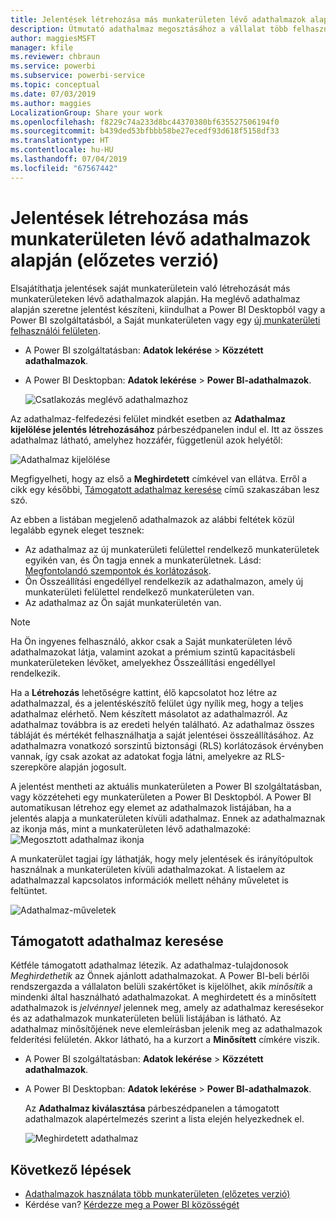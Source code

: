 ```yaml
---
title: Jelentések létrehozása más munkaterületen lévő adathalmazok alapján (előzetes verzió) – Power BI
description: Útmutató adathalmaz megosztásához a vállalat több felhasználójával. Így mind jelentéseket készíthetnek az Ön adathalmaza alapján a saját munkaterületükön.
author: maggiesMSFT
manager: kfile
ms.reviewer: chbraun
ms.service: powerbi
ms.subservice: powerbi-service
ms.topic: conceptual
ms.date: 07/03/2019
ms.author: maggies
LocalizationGroup: Share your work
ms.openlocfilehash: f8229c74a233d8bc44370380bf635527506194f0
ms.sourcegitcommit: b439ded53bfbbb58be27ecedf93d618f5158df33
ms.translationtype: HT
ms.contentlocale: hu-HU
ms.lasthandoff: 07/04/2019
ms.locfileid: "67567442"
---
```

# <a name="create-reports-based-on-datasets-from-different-workspaces-preview"></a>Jelentések létrehozása más munkaterületen lévő adathalmazok alapján (előzetes verzió)

Elsajátíthatja jelentések saját munkaterületein való létrehozását más munkaterületeken lévő adathalmazok alapján. Ha meglévő adathalmaz alapján szeretne jelentést készíteni, kiindulhat a Power BI Desktopból vagy a Power BI szolgáltatásból, a Saját munkaterületen vagy egy [új munkaterületi felhasználói felületen](service-create-the-new-workspaces.md).

- A Power BI szolgáltatásban: **Adatok lekérése** > **Közzétett adathalmazok**.
- A Power BI Desktopban: **Adatok lekérése** > **Power BI-adathalmazok**.

    ![Csatlakozás meglévő adathalmazhoz](media/service-datasets-across-workspaces/power-bi-connect-dataset-pk.png)
   
Az adathalmaz-felfedezési felület mindkét esetben az **Adathalmaz kijelölése jelentés létrehozásához** párbeszédpanelen indul el. Itt az összes adathalmaz látható, amelyhez hozzáfér, függetlenül azok helyétől:

![Adathalmaz kijelölése](media/service-datasets-across-workspaces/power-bi-select-dataset.png)

Megfigyelheti, hogy az első a **Meghirdetett** címkével van ellátva. Erről a cikk egy későbbi, [Támogatott adathalmaz keresése](#find-an-endorsed-dataset) című szakaszában lesz szó.

Az ebben a listában megjelenő adathalmazok az alábbi feltétek közül legalább egynek eleget tesznek:

- Az adathalmaz az új munkaterületi felülettel rendelkező munkaterületek egyikén van, és Ön tagja ennek a munkaterületnek. Lásd: [Megfontolandó szempontok és korlátozások](service-datasets-across-workspaces.md#considerations-and-limitations).
- Ön Összeállítási engedéllyel rendelkezik az adathalmazon, amely új munkaterületi felülettel rendelkező munkaterületen van.
- Az adathalmaz az Ön saját munkaterületén van.

> [!NOTE]
> Ha Ön ingyenes felhasználó, akkor csak a Saját munkaterületen lévő adathalmazokat látja, valamint azokat a prémium szintű kapacitásbeli munkaterületeken lévőket, amelyekhez Összeállítási engedéllyel rendelkezik.

Ha a **Létrehozás** lehetőségre kattint, élő kapcsolatot hoz létre az adathalmazzal, és a jelentéskészítő felület úgy nyílik meg, hogy a teljes adathalmaz elérhető. Nem készített másolatot az adathalmazról. Az adathalmaz továbbra is az eredeti helyén található. Az adathalmaz összes tábláját és mértékét felhasználhatja a saját jelentései összeállításához. Az adathalmazra vonatkozó sorszintű biztonsági (RLS) korlátozások érvényben vannak, így csak azokat az adatokat fogja látni, amelyekre az RLS-szerepköre alapján jogosult.

A jelentést mentheti az aktuális munkaterületen a Power BI szolgáltatásban, vagy közzéteheti egy munkaterületen a Power BI Desktopból. A Power BI automatikusan létrehoz egy elemet az adathalmazok listájában, ha a jelentés alapja a munkaterületen kívüli adathalmaz. Ennek az adathalmaznak az ikonja más, mint a munkaterületen lévő adathalmazoké: ![Megosztott adathalmaz ikonja](media/service-datasets-discover-across-workspaces/power-bi-shared-dataset-icon.png)

A munkaterület tagjai így láthatják, hogy mely jelentések és irányítópultok használnak a munkaterületen kívüli adathalmazokat. A listaelem az adathalmazzal kapcsolatos információk mellett néhány műveletet is feltüntet.

![Adathalmaz-műveletek](media/service-datasets-across-workspaces/power-bi-dataset-actions.png)

## <a name="find-an-endorsed-dataset"></a>Támogatott adathalmaz keresése

Kétféle támogatott adathalmaz létezik. Az adathalmaz-tulajdonosok *Meghirdethetik* az Önnek ajánlott adathalmazokat. A Power BI-beli bérlői rendszergazda a vállalaton belüli szakértőket is kijelölhet, akik *minősítik* a mindenki által használható adathalmazokat. A meghirdetett és a minősített adathalmazok is *jelvénnyel* jelennek meg, amely az adathalmaz keresésekor és az adathalmazok munkaterületen belüli listájában is látható. Az adathalmaz minősítőjének neve elemleírásban jelenik meg az adathalmazok felderítési felületén. Akkor látható, ha a kurzort a **Minősített** címkére viszik.

- A Power BI szolgáltatásban: **Adatok lekérése** > **Közzétett adathalmazok**.
- A Power BI Desktopban: **Adatok lekérése** > **Power BI-adathalmazok**.

    Az **Adathalmaz kiválasztása** párbeszédpanelen a támogatott adathalmazok alapértelmezés szerint a lista elején helyezkednek el. 

    ![Meghirdetett adathalmaz](media/service-datasets-certify-promote/power-bi-dataset-promoted.png)

## <a name="next-steps"></a>Következő lépések

- [Adathalmazok használata több munkaterületen (előzetes verzió)](service-datasets-across-workspaces.md)
- Kérdése van? [Kérdezze meg a Power BI közösségét](http://community.powerbi.com/)
